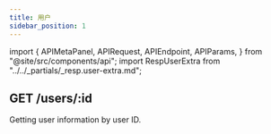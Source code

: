 ```yaml
---
title: 用户
sidebar_position: 1
---
```


import {
  APIMetaPanel,
  APIRequest,
  APIEndpoint,
  APIParams,
} from "@site/src/components/api";
import RespUserExtra from "../../_partials/_resp.user-extra.md";

## GET /users/:id

Getting user information by user ID.

<APIEndpoint url="/users/:id" />

<APIMetaPanel
  scope="PROFILE:READ"
  scopeNote="If the `PHONE:READ` permission granted, you will obtain the user's mobile phone number"
/>

<APIParams p-id="The user's UUID who you are reading." p-id-required={true} />

<APIRequest title="Get User Information by $USER_ID" url="/users/$USER_ID" />

<RespUserExtra />
